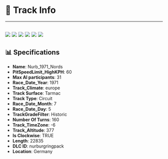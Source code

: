 # 🏁 Track Info

---
![](image_1.jpg)
![](image_2.jpg)
![](image_3.jpg)
![](image_4.jpg)
![](image_5.jpg)
![](image_6.jpg)
---

## 📊 Specifications

- **Name**: Nurb_1971_Nords
- **PitSpeedLimit_HighKPH**: 60
- **Max AI participants**: 31
- **Race_Date_Year**: 1971
- **Track_Climate**: europe
- **Track Surface**: Tarmac
- **Track Type**: Circuit
- **Race_Date_Month**: 7
- **Race_Date_Day**: 5
- **TrackGradeFilter**: Historic
- **Number Of Turns**: 160
- **Track_TimeZone**: -6
- **Track_Altitude**: 377
- **Is Clockwise**: TRUE
- **Length**: 22835
- **DLC ID**: nurburgringpack
- **Location**: Germany
